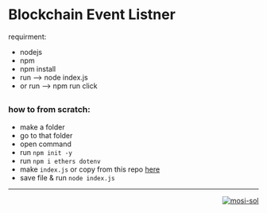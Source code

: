 # Blockchain Event Listner
requirment:
- nodejs
- npm
- npm install
- run -->  node index.js
- or run --> npm run click

##

### how to from scratch:
- make a folder
- go to that folder
- open command
- run `npm init -y`
- run `npm i ethers dotenv`
- make `index.js` or copy from this repo [here](https://github.com/mosi-sol/5min/blob/main/05-Event-Listener/index.js) 
- save file & run `node index.js`

---

<p align="right">
  <a href="https://github.com/mosi-sol/5min" target="blank">
    <img src="https://img.shields.io/badge/5%20minutes%20in%20solidity-live%20video%20in%20random%20time%20of%20day-white?style=for-the-badge&logo=solidity&labelColor=black" alt="mosi-sol" />
  </a>  
</p>
